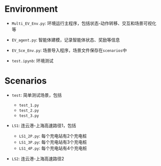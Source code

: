<!--
 * @Author: CQZ
 * @Date: 2024-09-13 16:03:44
 * @Company: SEU
-->
# Environment

* `Multi_EV_Env.py`: 环境运行主程序，包括状态-动作转移、交互和场景可视化等

* `EV_agent.py`: 智能体建模，记录智能体状态、奖励等信息

* `EV_Sce_Env.py`: 场景导入程序，场景文件保存在`scenarios`中

* `test.ipynb`: 环境测试

# Scenarios

* `test`: 简单测试场景，包括
  * `test_1.py`
  * `test_2.py`
  * `test_3.py`

* `LS1`: 连云港-上海高速路径1，包括
  * `LS1_2P.py`: 每个充电站有2个充电桩
  * `LS1_3P.py`: 每个充电站有3个充电桩
  * `LS1_4P.py`: 每个充电站有4个充电桩

* `LS2`: 连云港-上海高速路径2
